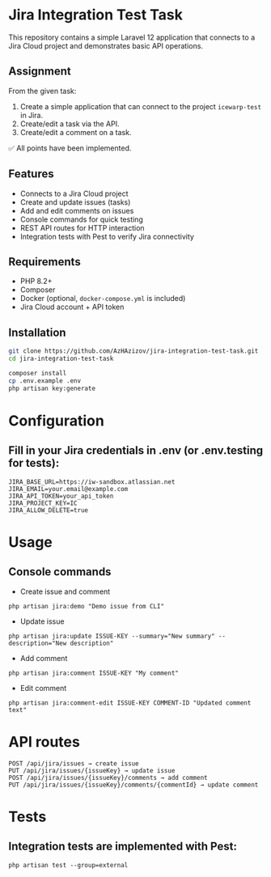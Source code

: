# Jira Integration Test Task

This repository contains a simple Laravel 12 application that connects to a Jira Cloud project and demonstrates basic API operations.

## Assignment

From the given task:

1. Create a simple application that can connect to the project `icewarp-test` in Jira.
2. Create/edit a task via the API.
3. Create/edit a comment on a task.

✅ All points have been implemented.

## Features

- Connects to a Jira Cloud project  
- Create and update issues (tasks)  
- Add and edit comments on issues  
- Console commands for quick testing  
- REST API routes for HTTP interaction  
- Integration tests with Pest to verify Jira connectivity  

## Requirements

- PHP 8.2+  
- Composer  
- Docker (optional, `docker-compose.yml` is included)  
- Jira Cloud account + API token  

## Installation

```bash
git clone https://github.com/AzHAzizov/jira-integration-test-task.git
cd jira-integration-test-task

composer install
cp .env.example .env
php artisan key:generate
```

# Configuration

## Fill in your Jira credentials in .env (or .env.testing for tests):
```
JIRA_BASE_URL=https://iw-sandbox.atlassian.net
JIRA_EMAIL=your.email@example.com
JIRA_API_TOKEN=your_api_token
JIRA_PROJECT_KEY=IC
JIRA_ALLOW_DELETE=true
```

# Usage
## Console commands
+ Create issue and comment
```
php artisan jira:demo "Demo issue from CLI"
```
+ Update issue
```
php artisan jira:update ISSUE-KEY --summary="New summary" --description="New description"

```
+ Add comment
```
php artisan jira:comment ISSUE-KEY "My comment"
```
+ Edit comment
```
php artisan jira:comment-edit ISSUE-KEY COMMENT-ID "Updated comment text"
```

# API routes
```
POST /api/jira/issues → create issue
PUT /api/jira/issues/{issueKey} → update issue
POST /api/jira/issues/{issueKey}/comments → add comment
PUT /api/jira/issues/{issueKey}/comments/{commentId} → update comment
```

# Tests
## Integration tests are implemented with Pest:
```
php artisan test --group=external
```